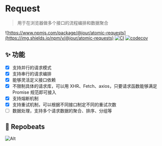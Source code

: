 # Request

> 用于在浏览器做多个接口的流程编排和数据聚合

![https://www.npmjs.com/package/@jour/atomic-requests](https://img.shields.io/npm/v/@jour/atomic-requests)  [![CI](https://github.com/Jouryjc/atomic-requests/actions/workflows/ci.yml/badge.svg?branch=main)](https://github.com/Jouryjc/atomic-requests/actions/workflows/ci.yml) [![codecov](https://codecov.io/gh/Jouryjc/atomic-requests/branch/main/graph/badge.svg?token=XWVEWXT29O)](https://codecov.io/gh/Jouryjc/atomic-requests)

## ✨ 功能

- [x] 支持并行的请求模式
- [x] 支持串行的请求编排
- [x] 能够灵活定义接口依赖
- [x] 不限制具体的请求库，可以用 XHR、Fetch、axios，只要请求函数能够满足 Promise 规范即可接入
- [x] 支持熔断机制
- [x] 支持重试机制，可以根据不同接口制定不同的重试次数
- [ ] 数据处理，支持多个请求数据的聚合、排序、分组等

##  🎇 Repobeats
![Alt](https://repobeats.axiom.co/api/embed/3a281333d1b629dfec0ef4bbf2cc493453c66d73.svg "Repobeats analytics image")
